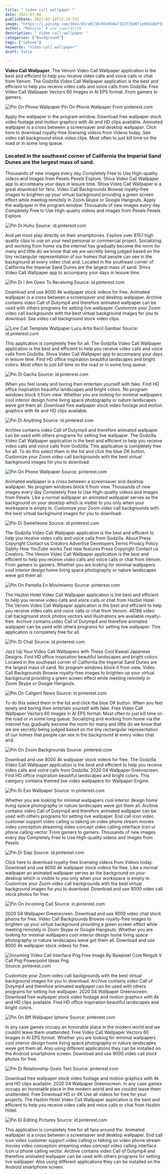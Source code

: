 ```yaml
---
title: " Video call wallpaper "
date: 2021-07-08
publishDate: 2021-03-14T12:33:55Z
image: "https://i.pinimg.com/564x/03/e0/30/03e030af352735d071e6b518df593eaa.jpg"
author: "Manicus" # use capitalize
description: " Video call wallpaper "
categories: ["Background"]
tags: ["iphone"]
keywords: "Video call wallpaper"
draft: false

---
```



**Video Call Wallpaper**. The Venom Video Call Wallpaper application is the best and efficient to help you receive video calls and voice calls or chat from Venom. The Godzilla Video Call Wallpaper application is the best and efficient to help you receive video calls and voice calls from Godzilla. Free Video Call Wallpaper Vectors 60 Images in AI EPS format. From gamers to gamers.

![Pin On Phone Wallpaper](https://i.pinimg.com/originals/d3/70/6b/d3706b5b7492ac3b9d27990762979d95.png "Pin On Phone Wallpaper")
Pin On Phone Wallpaper From pinterest.com


Apply the wallpaper in the program window. Download free wallpaper stock video footage and motion graphics with 4k and HD clips available. Animated wallpaper is a cross between a screensaver and desktop wallpaper. Click here to download royalty-free licensing videos from Videvo today. See video call background stock video clips. Most often to just kill time on the road or in some long queue.

### Located in the southeast corner of California the Imperial Sand Dunes are the largest mass of sand.

Thousands of new images every day Completely Free to Use High-quality videos and images from Pexels Pexels Explore. Shiva Video Call Wallpaper app to accompany your days in leisure time. Shiva Video Call Wallpaper is a great download for fans. Video Call Backgrounds Browse royalty-free images to brighten up your virtual background providing a green screen effect while meeting remotely in Zoom Skype or Google Hangouts. Apply the wallpaper in the program window. Thousands of new images every day Completely Free to Use High-quality videos and images from Pexels Pexels Explore.


![Pin Di Huhu](https://i.pinimg.com/originals/cb/78/84/cb7884abfa93b40bea4890fee397e3b0.png "Pin Di Huhu")
Source: id.pinterest.com

And yet most play directly on their smartphones. Explore over 6157 high quality clips to use on your next personal or commercial project. Socializing and working from home via the internet has gradually become the norm for many and little do we know that we are secretly being judged based on the tiny rectangular representation of our homes that people can see in the background at every video chat and. Located in the southeast corner of California the Imperial Sand Dunes are the largest mass of sand. Shiva Video Call Wallpaper app to accompany your days in leisure time.

![Pin Di I Am Open To Receiving](https://i.pinimg.com/originals/24/2d/9f/242d9fc80d23c1f8d69fc5b7304220a5.png "Pin Di I Am Open To Receiving")
Source: id.pinterest.com

Download and use 8000 4k wallpaper stock videos for free. Animated wallpaper is a cross between a screensaver and desktop wallpaper. Archive contains video Call of Dutymp4 and therefore animated wallpaper can be used with others programs for setting live wallpaper. Customize your Zoom video call backgrounds with the best virtual background images for you to download. See video call background stock video clips.

![Line Call Template Wallpaper Lucu Artis Kecil Gambar](https://i.pinimg.com/736x/12/2e/25/122e251a09ce74e170fc6a60b133a6d3.jpg "Line Call Template Wallpaper Lucu Artis Kecil Gambar")
Source: id.pinterest.com

This application is completely free for all. The Godzilla Video Call Wallpaper application is the best and efficient to help you receive video calls and voice calls from Godzilla. Shiva Video Call Wallpaper app to accompany your days in leisure time. Find HD office inspiration beautiful landscapes and bright colors. Most often to just kill time on the road or in some long queue.

![Pin Di Gacha](https://i.pinimg.com/originals/e2/3a/ba/e23abac9065567a8dffba27636835e5b.jpg "Pin Di Gacha")
Source: id.pinterest.com

When you feel lonely and boring then entertain yourself with fake. Find HD office inspiration beautiful landscapes and bright colors. No program windows block it from view. Whether you are looking for minimal wallpapers cool interior design home living space photography or nature landscapes weve got them all. Download free wallpaper stock video footage and motion graphics with 4k and HD clips available.

![Pin Di Anything](https://i.pinimg.com/736x/ce/bf/ae/cebfae6d414442630eca1cd4cbe6a06c.jpg "Pin Di Anything")
Source: id.pinterest.com

Archive contains video Call of Dutymp4 and therefore animated wallpaper can be used with others programs for setting live wallpaper. The Godzilla Video Call Wallpaper application is the best and efficient to help you receive video calls and voice calls from Godzilla. This application is completely free for all. To do this select them in the list and click the blue OK button. Customize your Zoom video call backgrounds with the best virtual background images for you to download.

![Pin On Phone Wallpaper](https://i.pinimg.com/originals/d3/70/6b/d3706b5b7492ac3b9d27990762979d95.png "Pin On Phone Wallpaper")
Source: pinterest.com

Animated wallpaper is a cross between a screensaver and desktop wallpaper. No program windows block it from view. Thousands of new images every day Completely Free to Use High-quality videos and images from Pexels. Like a normal wallpaper an animated wallpaper serves as the background on your desktop which is visible to you only when your workspace is empty ie. Customize your Zoom video call backgrounds with the best virtual background images for you to download.

![Pin Di Sweetieone](https://i.pinimg.com/originals/bf/66/18/bf6618b119e1f325055d15907f5491fb.png "Pin Di Sweetieone")
Source: id.pinterest.com

The Godzilla Video Call Wallpaper application is the best and efficient to help you receive video calls and voice calls from Godzilla. About Press Copyright Contact us Creators Advertise Developers Terms Privacy Policy Safety How YouTube works Test new features Press Copyright Contact us Creators. The Venom Video Call Wallpaper application is the best and efficient to help you receive video calls and voice calls or chat from Venom. From gamers to gamers. Whether you are looking for minimal wallpapers cool interior design home living space photography or nature landscapes weve got them all.

![Pin On Pantalla En Movimiento](https://i.pinimg.com/564x/e0/80/35/e080353a24210e0f9d59398d580172bb.jpg "Pin On Pantalla En Movimiento")
Source: pinterest.com

The Hazbin Hotel Video Call Wallpaper application is the best and efficient to help you receive video calls and voice calls or chat from Hazbin Hotel. The Venom Video Call Wallpaper application is the best and efficient to help you receive video calls and voice calls or chat from Venom. 48196 video call background stock photos vectors and illustrations are available royalty-free. Archive contains video Call of Dutymp4 and therefore animated wallpaper can be used with others programs for setting live wallpaper. This application is completely free for all.

![Pin Di Chat](https://i.pinimg.com/originals/8e/80/54/8e8054b4556126ce06a57bf360ea8054.png "Pin Di Chat")
Source: id.pinterest.com

Jazz Up Your Video Call Wallpapers with These Cool Kawaii Japanese Designs. Find HD office inspiration beautiful landscapes and bright colors. Located in the southeast corner of California the Imperial Sand Dunes are the largest mass of sand. No program windows block it from view. Video Call Backgrounds Browse royalty-free images to brighten up your virtual background providing a green screen effect while meeting remotely in Zoom Skype or Google Hangouts.

![Pin On Callgent News](https://i.pinimg.com/originals/25/61/24/256124403c4aa5fe5fc5da6a8785f9a5.jpg "Pin On Callgent News")
Source: in.pinterest.com

To do this select them in the list and click the blue OK button. When you feel lonely and boring then entertain yourself with fake. Free Video Call Wallpaper Vectors 60 Images in AI EPS format. Most often to just kill time on the road or in some long queue. Socializing and working from home via the internet has gradually become the norm for many and little do we know that we are secretly being judged based on the tiny rectangular representation of our homes that people can see in the background at every video chat and.

![Pin On Zoom Backgrounds](https://i.pinimg.com/originals/4d/b3/76/4db37622dd29a129c4bef9b38d0125cf.jpg "Pin On Zoom Backgrounds")
Source: pinterest.com

Download and use 8000 4k wallpaper stock videos for free. The Godzilla Video Call Wallpaper application is the best and efficient to help you receive video calls and voice calls from Godzilla. 2020 04 Wallpaper Greenscreen. Find HD office inspiration beautiful landscapes and bright colors. This category contains themed live video wallpapers for Wallpaper Engine.

![Pin Di Exo Wallpaper](https://i.pinimg.com/originals/99/f9/23/99f9232b5e64101097477dbbbd7880cb.jpg "Pin Di Exo Wallpaper")
Source: in.pinterest.com

Whether you are looking for minimal wallpapers cool interior design home living space photography or nature landscapes weve got them all. Archive contains video Call of Dutymp4 and therefore animated wallpaper can be used with others programs for setting live wallpaper. End call icon video customer support video calling ui talking on video phone stream movies video conception streaming video concept video calling interface icon ui phone calling vector. From gamers to gamers. Thousands of new images every day Completely Free to Use High-quality videos and images from Pexels.

![Pin Di Siap](https://i.pinimg.com/originals/06/b6/c3/06b6c3a39f2ce9e4e9680b25e1a7a381.jpg "Pin Di Siap")
Source: id.pinterest.com

Click here to download royalty-free licensing videos from Videvo today. Download and use 8000 4k wallpaper stock videos for free. Like a normal wallpaper an animated wallpaper serves as the background on your desktop which is visible to you only when your workspace is empty ie. Customize your Zoom video call backgrounds with the best virtual background images for you to download. Download and use 9000 video call stock photos for free.

![Pin On Incoming Call](https://i.pinimg.com/736x/f7/a3/da/f7a3da42e5da92bcb15f7048a8c669cf.jpg "Pin On Incoming Call")
Source: in.pinterest.com

2020 04 Wallpaper Greenscreen. Download and use 9000 video chat stock photos for free. Video Call Backgrounds Browse royalty-free images to brighten up your virtual background providing a green screen effect while meeting remotely in Zoom Skype or Google Hangouts. Whether you are looking for minimal wallpapers cool interior design home living space photography or nature landscapes weve got them all. Download and use 8000 4k wallpaper stock videos for free.

![Incoming Video Call Interface Png Free Image By Rawpixel Com Ningzk V Call Png Powerpoint Ideas Png](https://i.pinimg.com/564x/25/c8/38/25c838b3c01e6dc12acefd34b69f2d5b.jpg "Incoming Video Call Interface Png Free Image By Rawpixel Com Ningzk V Call Png Powerpoint Ideas Png")
Source: pinterest.com

Customize your Zoom video call backgrounds with the best virtual background images for you to download. Archive contains video Call of Dutymp4 and therefore animated wallpaper can be used with others programs for setting live wallpaper. 2020 04 Wallpaper Greenscreen. Download free wallpaper stock video footage and motion graphics with 4k and HD clips available. Find HD office inspiration beautiful landscapes and bright colors.

![Pin On Bff Wallpaper Iphone](https://i.pinimg.com/736x/e8/bf/d9/e8bfd947870bcb1f45f2d5e8ba8c6f05.jpg "Pin On Bff Wallpaper Iphone")
Source: pinterest.com

In any case games occupy an honorable place in the modern world and we couldnt leave them unattended. Free Video Call Wallpaper Vectors 60 Images in AI EPS format. Whether you are looking for minimal wallpapers cool interior design home living space photography or nature landscapes weve got them all. Also using different applications they can be installed on the Android smartphone screen. Download and use 9000 video call stock photos for free.

![Pin Di Relationship Goals Text](https://i.pinimg.com/originals/6c/bf/6c/6cbf6c507aa0fb86488c5345aa232031.jpg "Pin Di Relationship Goals Text")
Source: pinterest.com

Download free wallpaper stock video footage and motion graphics with 4k and HD clips available. 2020 04 Wallpaper Greenscreen. In any case games occupy an honorable place in the modern world and we couldnt leave them unattended. Free Download HD or 4K Use all videos for free for your projects. The Hazbin Hotel Video Call Wallpaper application is the best and efficient to help you receive video calls and voice calls or chat from Hazbin Hotel.

![Pin Di Editing Pictures](https://i.pinimg.com/564x/03/e0/30/03e030af352735d071e6b518df593eaa.jpg "Pin Di Editing Pictures")
Source: id.pinterest.com

This application is completely free for all fans around the. Animated wallpaper is a cross between a screensaver and desktop wallpaper. End call icon video customer support video calling ui talking on video phone stream movies video conception streaming video concept video calling interface icon ui phone calling vector. Archive contains video Call of Dutymp4 and therefore animated wallpaper can be used with others programs for setting live wallpaper. Also using different applications they can be installed on the Android smartphone screen.

